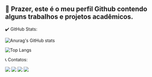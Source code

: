 ##    🤝 Prazer, este é o meu perfil Github contendo alguns trabalhos e projetos acadêmicos.

 ✔️  GitHub Stats:

![Anurag's GitHub stats](https://github-readme-stats.vercel.app/api?username=gutoportelaa&show_icons=true&theme=transparent)

![Top Langs](https://github-readme-stats.vercel.app/api/top-langs/?username=gutoportelaa&layout=compact)

 📞 Contatos:
<div> 
  <a href="https://instagram.com/gutoportelaa" target="_blank"><img src="https://img.shields.io/badge/-Instagram-%23E4405F?style=for-the-badge&logo=instagram&logoColor=white" target="_blank"></a>
 <a href="https://discord.gg/gcVrCCps" target="_blank"><img src="https://img.shields.io/badge/Discord-7289DA?style=for-the-badge&logo=discord&logoColor=white" target="_blank"></a> 
  <a href = "mailto:gutoportelaa@gmail.com"><img src="https://img.shields.io/badge/-Gmail-%23333?style=for-the-badge&logo=gmail&logoColor=white" target="_blank"></a>
  <a href="https://www.linkedin.com/in/gutemberg-portela/" target="_blank"><img src="https://img.shields.io/badge/-LinkedIn-%230077B5?style=for-the-badge&logo=linkedin&logoColor=white" target="_blank"></a> 
</div>

